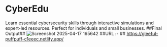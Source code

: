 # CyberEdu
Learn essential cybersecurity skills through interactive simulations and expert-led resources. Perfect for individuals and small businesses.
##Final Output##
![Screenshot 2025-04-17 165642](https://github.com/user-attachments/assets/01fba4dc-0591-4b6f-8a4a-6a1774bf755b)
##URL :- ## https://gleeful-puffpuff-c1eeec.netlify.app/
